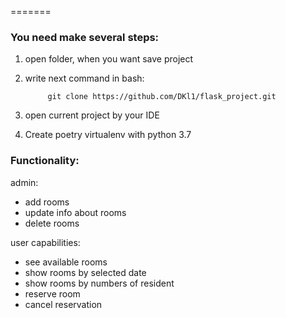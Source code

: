 

=======
### **You need make several steps:**
1. open folder, when you want save project
2. write next command in bash:

            git clone https://github.com/DKl1/flask_project.git
3. open current project by your IDE
4. Create poetry virtualenv with python 3.7

### **Functionality:**
admin:
* add rooms
* update info about rooms
* delete rooms

user capabilities:
*  see available rooms 
*  show rooms by selected date
*  show rooms by numbers of resident
*  reserve room
*  cancel reservation

